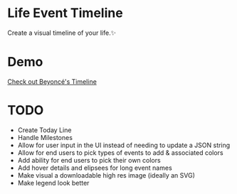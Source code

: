 # Life Event Timeline
Create a visual timeline of your life.✨

<!-- Here's an example of Beyonce's life event timeline:
TODO ADD IMAGE -->

# Demo
[Check out Beyoncé's Timeline](https://www.jackiecalapristi.com/life-event-timeline/dist/)

# TODO
- Create Today Line
- Handle Milestones
- Allow for user input in the UI instead of needing to update a JSON string
- Allow for end users to pick types of events to add & associated colors
- Add ability for end users to pick their own colors
- Add hover details and elipsees for long event names
- Make visual a downloadable high res image (ideally an SVG)
- Make legend look better
